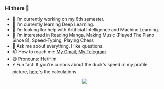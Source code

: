 ### Hi there 👋
- 🔭 I’m currently working on my 6th semester.
- 🌱 I’m currently learning Deep Learning.
- 🤔 I’m looking for help with Artificial Intelligence and Machine Learning.
- 👀 I’m interested in Reading Manga, Making Music (Played The Piano Since 8), Speed-Typing, Playing Chess
- 💬 Ask me about everything. I like questions.
- 📫 How to reach me: [My Gmail](mailto:honarvar45@gmail.com), [My Telegram](https://t.me/aezexa)
- 😄 Pronouns: He/Him
- ⚡ Fun fact: If you're curious about the duck's speed in my profile picture, [here](https://www.reddit.com/r/theydidthemath/comments/l5yjah/comment/gkycr68/?utm_source=share&utm_medium=web2x&context=3)'s the calculations.

<p align="center">
  <a href="#" alt="Alireza Honarvar's github stats"><img src="https://github-readme-stats.vercel.app/api?username=aezexa" /></a>
</p>
